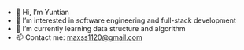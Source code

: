 - 👋 Hi, I’m Yuntian
- 👀 I’m interested in software engineering and full-stack development
- 🌱 I’m currently learning data structure and algorithm
- 📫 Contact me: maxss1120@gmail.com

<!---
yuntian009/yuntian009 is a ✨ special ✨ repository because its `README.md` (this file) appears on your GitHub profile.
You can click the Preview link to take a look at your changes.
--->
